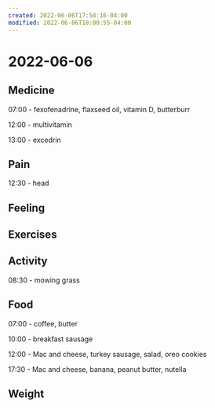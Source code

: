 ```yaml
---
created: 2022-06-06T17:58:16-04:00
modified: 2022-06-06T18:00:55-04:00
---
```


# 2022-06-06

## Medicine

07:00 - fexofenadrine, flaxseed oil, vitamin D, butterburr

12:00 - multivitamin 

13:00 - excedrin


## Pain

12:30 - head


## Feeling


## Exercises


## Activity

08:30 - mowing grass


## Food

07:00 - coffee, butter

10:00 - breakfast sausage

12:00 - Mac and cheese, turkey sausage, salad, oreo cookies

17:30 - Mac and cheese, banana, peanut butter, nutella


## Weight
